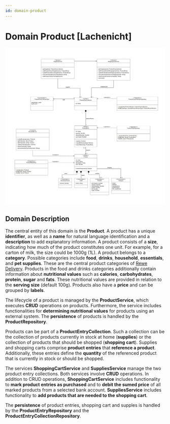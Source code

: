 ```yaml
---
id: domain-product
---
```


# Domain Product [Lachenicht]

![Domain Product](../../figures/design/domain_product.svg)

## Domain Description

The central entity of this domain is the **Product**.
A product has a unique **identifier**, as well as a **name** for natural language identification and a **description** to add explanatory information.
A product consists of a **size**, indicating how much of the product constitutes one unit. For example, for a carton of milk, the size could be 1000g (1L).
A product belongs to a **category**. Possible categories include **food**, **drinks**, **household**, **essentials**, and **pet supplies**.
These are the central product categories of [Rewe Delivery](https://shop.rewe.de/?serviceTypes=delivery).
Products in the food and drinks categories additionally contain information about **nutritional values** such as **calories**, **carbohydrates**, **protein**, **sugar** and **fats**.
These nutritional values are provided in relation to the **serving size** (default 100g).
Products also have a **price** and can be grouped by **labels**.

The lifecycle of a product is managed by the **ProductService**, which executes **CRUD** operations on products.
Furthermore, the service includes functionalities for **determining nutritional values** for products using an external system.
The **persistence** of products is handled by the **ProductRepository**.

Products can be part of a **ProductEntryCollection**. Such a collection can be the collection of products currently in stock at home (**supplies**) or the collection of products that should be shopped (**shopping cart**).
Supplies and shopping carts comprise **product entries** that **reference a product**. Additionally, these entries define the **quantity** of the referenced product that is currently in stock or should be shopped.

The services **ShoppingCartService** and **SuppliesService** manage the two product entry collections. Both services involve **CRUD** operations. In addition to CRUD operations, **ShoppingCartService** includes functionality to **mark product entries as purchased** and to **debit the sumed price** of all marked products from a selected bank account. **SuppliesService** includes functionality to **add products that are needed to the shopping cart**.

The **persistence** of product entries, shopping cart and supples is handled by the **ProductEntryRepository** and the **ProductEntryCollectionRepository**.